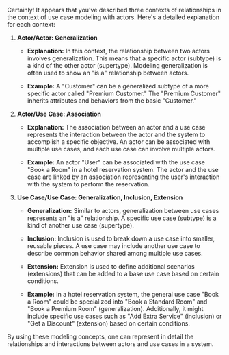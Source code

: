 Certainly! It appears that you've described three contexts of relationships in the context of use case modeling with actors. Here's a detailed explanation for each context:

1. **Actor/Actor: Generalization**
   - **Explanation:** In this context, the relationship between two actors involves generalization. This means that a specific actor (subtype) is a kind of the other actor (supertype). Modeling generalization is often used to show an "is a" relationship between actors.

   - **Example:** A "Customer" can be a generalized subtype of a more specific actor called "Premium Customer." The "Premium Customer" inherits attributes and behaviors from the basic "Customer."

2. **Actor/Use Case: Association**
   - **Explanation:** The association between an actor and a use case represents the interaction between the actor and the system to accomplish a specific objective. An actor can be associated with multiple use cases, and each use case can involve multiple actors.

   - **Example:** An actor "User" can be associated with the use case "Book a Room" in a hotel reservation system. The actor and the use case are linked by an association representing the user's interaction with the system to perform the reservation.

3. **Use Case/Use Case: Generalization, Inclusion, Extension**
   - **Generalization:** Similar to actors, generalization between use cases represents an "is a" relationship. A specific use case (subtype) is a kind of another use case (supertype).

   - **Inclusion:** Inclusion is used to break down a use case into smaller, reusable pieces. A use case may include another use case to describe common behavior shared among multiple use cases.

   - **Extension:** Extension is used to define additional scenarios (extensions) that can be added to a base use case based on certain conditions.

   - **Example:** In a hotel reservation system, the general use case "Book a Room" could be specialized into "Book a Standard Room" and "Book a Premium Room" (generalization). Additionally, it might include specific use cases such as "Add Extra Service" (inclusion) or "Get a Discount" (extension) based on certain conditions.

By using these modeling concepts, one can represent in detail the relationships and interactions between actors and use cases in a system.